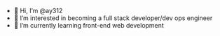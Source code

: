 - 👋 Hi, I’m @ay312
- 👀 I’m interested in becoming a full stack developer/dev ops engineer
- 🌱 I’m currently learning front-end web development


<!---
ay312/ay312 is a ✨ special ✨ repository because its `README.md` (this file) appears on your GitHub profile.
You can click the Preview link to take a look at your changes.
--->
